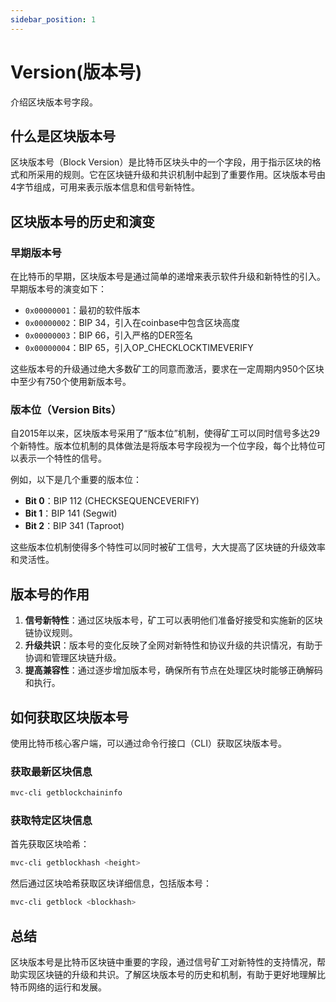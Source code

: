 ```yaml
---
sidebar_position: 1
---
```


# Version(版本号)

介绍区块版本号字段。

## 什么是区块版本号

区块版本号（Block Version）是比特币区块头中的一个字段，用于指示区块的格式和所采用的规则。它在区块链升级和共识机制中起到了重要作用。区块版本号由4字节组成，可用来表示版本信息和信号新特性。

## 区块版本号的历史和演变

### 早期版本号

在比特币的早期，区块版本号是通过简单的递增来表示软件升级和新特性的引入。早期版本号的演变如下：

- `0x00000001`：最初的软件版本
- `0x00000002`：BIP 34，引入在coinbase中包含区块高度
- `0x00000003`：BIP 66，引入严格的DER签名
- `0x00000004`：BIP 65，引入OP_CHECKLOCKTIMEVERIFY

这些版本号的升级通过绝大多数矿工的同意而激活，要求在一定周期内950个区块中至少有750个使用新版本号。

### 版本位（Version Bits）

自2015年以来，区块版本号采用了“版本位”机制，使得矿工可以同时信号多达29个新特性。版本位机制的具体做法是将版本号字段视为一个位字段，每个比特位可以表示一个特性的信号。

例如，以下是几个重要的版本位：

- **Bit 0**：BIP 112 (CHECKSEQUENCEVERIFY)
- **Bit 1**：BIP 141 (Segwit)
- **Bit 2**：BIP 341 (Taproot)

这些版本位机制使得多个特性可以同时被矿工信号，大大提高了区块链的升级效率和灵活性。

## 版本号的作用

1. **信号新特性**：通过区块版本号，矿工可以表明他们准备好接受和实施新的区块链协议规则。
2. **升级共识**：版本号的变化反映了全网对新特性和协议升级的共识情况，有助于协调和管理区块链升级。
3. **提高兼容性**：通过逐步增加版本号，确保所有节点在处理区块时能够正确解码和执行。

## 如何获取区块版本号

使用比特币核心客户端，可以通过命令行接口（CLI）获取区块版本号。

### 获取最新区块信息

```bash
mvc-cli getblockchaininfo
```

### 获取特定区块信息

首先获取区块哈希：

```bash
mvc-cli getblockhash <height>
```

然后通过区块哈希获取区块详细信息，包括版本号：

```bash
mvc-cli getblock <blockhash>
```

## 总结

区块版本号是比特币区块链中重要的字段，通过信号矿工对新特性的支持情况，帮助实现区块链的升级和共识。了解区块版本号的历史和机制，有助于更好地理解比特币网络的运行和发展。
